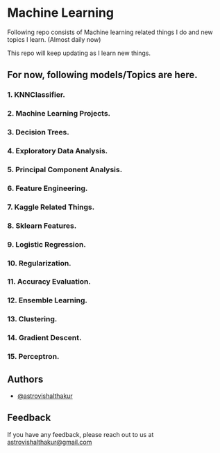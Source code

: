 
# Machine Learning

Following repo consists of Machine learning related things I do and new topics I learn. (Almost daily now)

This repo will keep updating as I learn new things.

## For now, following models/Topics are here.

### 1. KNNClassifier.
### 2. Machine Learning Projects.
### 3. Decision Trees.
### 4. Exploratory Data Analysis.
### 5. Principal Component Analysis.
### 6. Feature Engineering.
### 7. Kaggle Related Things.
### 8. Sklearn Features.
### 9. Logistic Regression.
### 10. Regularization.
### 11. Accuracy Evaluation.
### 12. Ensemble Learning.
### 13. Clustering.
### 14. Gradient Descent.
### 15. Perceptron.

## Authors

- [@astrovishalthakur](https://www.github.com/astrovishalthakur)


## Feedback

If you have any feedback, please reach out to us at astrovishalthakur@gmail.com

